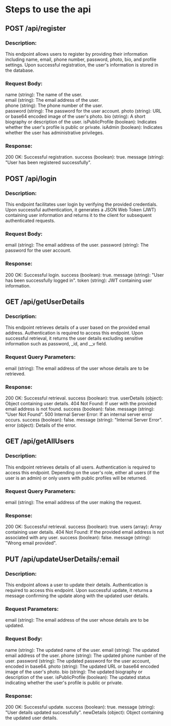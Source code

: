 # Steps to use the api

## POST /api/register

### Description:
This endpoint allows users to register by providing their information including name, email, phone number, password, photo, bio, and profile settings. Upon successful registration, the user's information is stored in the database.

### Request Body:
name (string): The name of the user. \
email (string): The email address of the user. \
phone (string): The phone number of the user. \
password (string): The password for the user account.
photo (string): URL or base64 encoded image of the user's photo.
bio (string): A short biography or description of the user.
isPublicProfile (boolean): Indicates whether the user's profile is public or private.
isAdmin (boolean): Indicates whether the user has administrative privileges.

### Response:
200 OK: Successful registration.
success (boolean): true.
message (string): "User has been registered successfully".

## POST /api/login


### Description:
This endpoint facilitates user login by verifying the provided credentials. Upon successful authentication, it generates a JSON Web Token (JWT) containing user information and returns it to the client for subsequent authenticated requests.

### Request Body:
email (string): The email address of the user.
password (string): The password for the user account.

### Response:
200 OK: Successful login.
success (boolean): true.
message (string): "User has been successfully logged in".
token (string): JWT containing user information.

## GET /api/getUserDetails

### Description:
This endpoint retrieves details of a user based on the provided email address. Authentication is required to access this endpoint. Upon successful retrieval, it returns the user details excluding sensitive information such as password,  _id, and __v field.

### Request Query Parameters:
email (string): The email address of the user whose details are to be retrieved.

### Response:
200 OK: Successful retrieval.
success (boolean): true.
userDetails (object): Object containing user details.
404 Not Found: If user with the provided email address is not found.
success (boolean): false.
message (string): "User Not Found".
500 Internal Server Error: If an internal server error occurs.
success (boolean): false.
message (string): "Internal Server Error".
error (object): Details of the error.

## GET /api/getAllUsers

### Description:
This endpoint retrieves details of all users. Authentication is required to access this endpoint. Depending on the user's role, either all users (if the user is an admin) or only users with public profiles will be returned.

### Request Query Parameters:
email (string): The email address of the user making the request.

### Response:
200 OK: Successful retrieval.
success (boolean): true.
users (array): Array containing user details.
404 Not Found: If the provided email address is not associated with any user.
success (boolean): false.
message (string): "Wrong email provided".

## PUT /api/updateUserDetails/:email

### Description:
This endpoint allows a user to update their details. Authentication is required to access this endpoint. Upon successful update, it returns a message confirming the update along with the updated user details.

### Request Parameters:
email (string): The email address of the user whose details are to be updated.

### Request Body:
name (string): The updated name of the user.
email (string): The updated email address of the user.
phone (string): The updated phone number of the user.
password (string): The updated password for the user account, encoded in base64.
photo (string): The updated URL or base64 encoded image of the user's photo.
bio (string): The updated biography or description of the user.
isPublicProfile (boolean): The updated status indicating whether the user's profile is public or private.

### Response:
200 OK: Successful update.
success (boolean): true.
message (string): "User details updated successfully".
newDetails (object): Object containing the updated user details.






